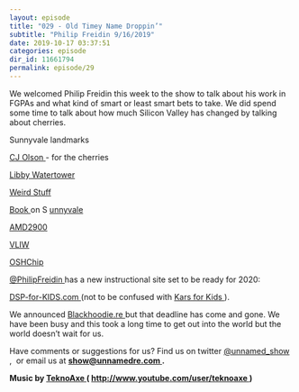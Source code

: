 ```yaml
---
layout: episode
title: "029 - Old Timey Name Droppin’"
subtitle: "Philip Freidin 9/16/2019"
date: 2019-10-17 03:37:51
categories: episode
dir_id: 11661794
permalink: episode/29
---
```

<p>
 We welcomed Philip Freidin this week to the show to talk about his work in FGPAs and what kind of smart or least smart bets to take. We did spend some time to talk about how much Silicon Valley has changed by talking about cherries.
</p>
<p>
 Sunnyvale landmarks
</p>
<p>
 <a href="https://www.cjolsoncherries.com/">
  CJ Olson
 </a>
 - for the cherries
</p>
<p>
 <a href="https://www.atlasobscura.com/places/libby-s-water-tower">
  Libby Watertower
 </a>
</p>
<p>
 <a href="https://thesixfifty.com/these-photos-of-weirdstuff-warehouse-will-make-you-sad-the-quirky-shop-is-gone-for-good-4eecb8308851">
  Weird Stuff
 </a>
</p>
<p>
 <a href="https://www.arcadiapublishing.com/Products/9780738574356">
  Book
 </a>
 on S
 <a href="https://en.wikipedia.org/wiki/Sunnyvale%2C_California">
  unnyvale
 </a>
</p>
<p>
 <a href="https://en.wikipedia.org/wiki/AMD_Am2900">
  AMD2900
 </a>
</p>
<p>
 <a href="https://en.wikipedia.org/wiki/Very_long_instruction_word">
  VLIW
 </a>
</p>
<p>
 <a href="http://oshchip.org/">
  OSHChip
 </a>
</p>
<p>
 <a href="https://twitter.com/PhilipFreidin">
  @PhilipFreidin
 </a>
 has a new instructional site set to be ready for 2020:
 <br/>
</p>
<p>
</p>
<p>
 <a href="http://dsp-for-kids.com">
  DSP-for-KIDS.com
 </a>
 (not to be confused with
 <a href="https://www.youtube.com/watch?v=K8UV7SAhvG4">
  Kars for Kids
 </a>
 ).
</p>
<p>
 We announced
 <a href="https://www.blackhoodie.re/">
  Blackhoodie.re
 </a>
 but that deadline has come and gone. We have been busy and this took a long time to get out into the world but the world doesn’t wait for us.
</p>
<p>
 Have comments or suggestions for us? Find us on twitter
 <a href="https://twitter.com/unnamed_show">
  @unnamed_show
 </a>
 ,  or email us at
 <a href="mailto:show@unnamedre.com">
  <strong>
   show@unnamedre.com
  </strong>
 </a>
 <strong>
  .
 </strong>
</p>
<p>
 <strong>
  Music by
 </strong>
 <a href="http://www.teknoaxe.com">
  <strong>
   TeknoAxe
  </strong>
 </a>
 <strong>
  (
 </strong>
 <a href="http://www.youtube.com/user/teknoaxe">
  <strong>
   http://www.youtube.com/user/teknoaxe
  </strong>
 </a>
 <strong>
  )
 </strong>
</p>
